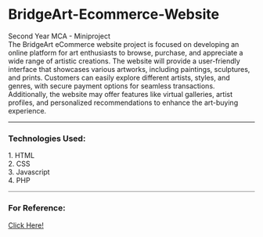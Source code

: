 # BridgeArt-Ecommerce-Website
Second Year MCA - Miniproject <br>
The BridgeArt eCommerce website project is focused on developing an online platform for art enthusiasts to browse, purchase, and appreciate a wide range of artistic creations. 
The website will provide a user-friendly interface that showcases various artworks, including paintings, sculptures, and prints. 
Customers can easily explore different artists, styles, and genres, with secure payment options for seamless transactions. 
Additionally, the website may offer features like virtual galleries, artist profiles, and personalized recommendations to enhance the art-buying experience.<hr>
<h3>Technologies Used:</h3>
 1. HTML<br>
 2. CSS <br>
 3. Javascript <br>
 4. PHP<br><hr style="height:1px;border-width:0;color:gray;background-color:gray">
 <h3> For Reference:</h3> 
 <a href="https://youtu.be/xfhkGa4GiGs?si=6r6NBsM7grXxF6rC" target="_blank">Click Here!</a>
 
